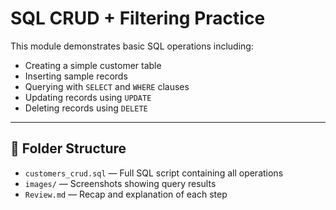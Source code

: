 # SQL CRUD + Filtering Practice

This module demonstrates basic SQL operations including:

- Creating a simple customer table
- Inserting sample records
- Querying with `SELECT` and `WHERE` clauses
- Updating records using `UPDATE`
- Deleting records using `DELETE`

---

## 📂 Folder Structure

- `customers_crud.sql` — Full SQL script containing all operations
- `images/` — Screenshots showing query results
- `Review.md` — Recap and explanation of each step
